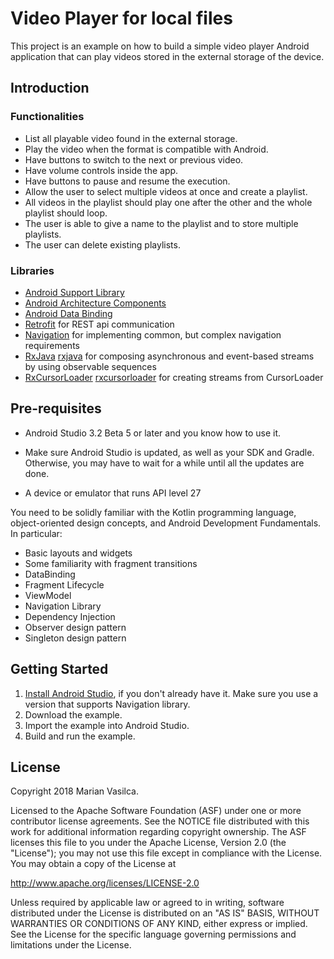 Video Player for local files
===========================================================

This project is an example on how to build a simple video player Android application 
that can play videos stored in the external storage of the device.

Introduction
-------------

### Functionalities
* List all playable video found in the external storage.
* Play the video when the format is compatible with Android.
* Have buttons to switch to the next or previous video.
* Have volume controls inside the app.
* Have buttons to pause and resume the execution.
* Allow the user to select multiple videos at once and create a playlist.
* All videos in the playlist should play one after the other and the whole playlist should
loop.
* The user is able to give a name to the playlist and to store multiple playlists.
* The user can delete existing playlists.

### Libraries
* [Android Support Library][support-lib]
* [Android Architecture Components][arch]
* [Android Data Binding][data-binding]
* [Retrofit][retrofit] for REST api communication
* [Navigation][navigation] for implementing common, but complex navigation requirements
* [RxJava] [rxjava] for composing asynchronous and event-based streams by using observable sequences
* [RxCursorLoader] [rxcursorloader] for creating streams from CursorLoader 

[support-lib]: https://developer.android.com/topic/libraries/support-library/index.html
[arch]: https://developer.android.com/arch
[data-binding]: https://developer.android.com/topic/libraries/data-binding/index.html
[retrofit]: http://square.github.io/retrofit
[navigation]: https://developer.android.com/topic/libraries/architecture/navigation/
[rxjava]: https://github.com/ReactiveX/RxJava
[rxcursorloader]: https://github.com/Doctoror/RxCursorLoader

Pre-requisites
--------------

* Android Studio 3.2 Beta 5 or later and you know how to use it.

* Make sure Android Studio is updated, as well as your SDK and Gradle.
Otherwise, you may have to wait for a while until all the updates are done.

* A device or emulator that runs API level 27

You need to be solidly familiar with the Kotlin programming language,
object-oriented design concepts, and Android Development Fundamentals.
In particular:

* Basic layouts and widgets
* Some familiarity with fragment transitions
* DataBinding
* Fragment Lifecycle
* ViewModel
* Navigation Library
* Dependency Injection
* Observer design pattern
* Singleton design pattern

Getting Started
---------------

1. [Install Android Studio](https://developer.android.com/studio/install.html),
if you don't already have it. Make sure you use a version that supports Navigation library.
2. Download the example.
3. Import the example into Android Studio.
4. Build and run the example.

License
--------

Copyright 2018 Marian Vasilca.

Licensed to the Apache Software Foundation (ASF) under one or more contributor
license agreements.  See the NOTICE file distributed with this work for
additional information regarding copyright ownership.  The ASF licenses this
file to you under the Apache License, Version 2.0 (the "License"); you may not
use this file except in compliance with the License.  You may obtain a copy of
the License at

http://www.apache.org/licenses/LICENSE-2.0

Unless required by applicable law or agreed to in writing, software
distributed under the License is distributed on an "AS IS" BASIS, WITHOUT
WARRANTIES OR CONDITIONS OF ANY KIND, either express or implied.  See the
License for the specific language governing permissions and limitations under
the License.
